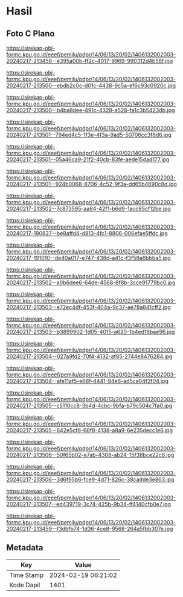 # Hasil

## Foto C Plano

https://sirekap-obj-formc.kpu.go.id/eeef/pemilu/pdpr/14/06/13/20/02/1406132002003-20240217-213458--e395a00b-ff2c-4017-9969-990312d4b58f.jpg

https://sirekap-obj-formc.kpu.go.id/eeef/pemilu/pdpr/14/06/13/20/02/1406132002003-20240217-213500--ebdb2c0c-d01c-4438-9c5a-ef6c93c0920c.jpg

https://sirekap-obj-formc.kpu.go.id/eeef/pemilu/pdpr/14/06/13/20/02/1406132002003-20240217-213500--b4ba8dee-491c-4328-a528-fa1c3b5423db.jpg

https://sirekap-obj-formc.kpu.go.id/eeef/pemilu/pdpr/14/06/13/20/02/1406132002003-20240217-213501--794ed4c5-1f3e-4f3a-9ad5-50706cc3f8d6.jpg

https://sirekap-obj-formc.kpu.go.id/eeef/pemilu/pdpr/14/06/13/20/02/1406132002003-20240217-213501--05a46ca9-21f2-40cb-83fe-aede15dad177.jpg

https://sirekap-obj-formc.kpu.go.id/eeef/pemilu/pdpr/14/06/13/20/02/1406132002003-20240217-213501--924b0068-8706-4c52-9f3a-dd65b4690c8d.jpg

https://sirekap-obj-formc.kpu.go.id/eeef/pemilu/pdpr/14/06/13/20/02/1406132002003-20240217-213502--7c873595-aa84-42f1-b6d9-1acc85cf12be.jpg

https://sirekap-obj-formc.kpu.go.id/eeef/pemilu/pdpr/14/06/13/20/02/1406132002003-20240217-190827--be8affd4-d813-4fc1-8806-006efae5ffdc.jpg

https://sirekap-obj-formc.kpu.go.id/eeef/pemilu/pdpr/14/06/13/20/02/1406132002003-20240217-191010--de40a017-e747-438d-a41c-f3f58a6bbba5.jpg

https://sirekap-obj-formc.kpu.go.id/eeef/pemilu/pdpr/14/06/13/20/02/1406132002003-20240217-213502--a0b6dee6-64de-4568-8f8b-3cce91779bc0.jpg

https://sirekap-obj-formc.kpu.go.id/eeef/pemilu/pdpr/14/06/13/20/02/1406132002003-20240217-213503--e72ec4df-453f-404a-9c37-ae78a841cff2.jpg

https://sirekap-obj-formc.kpu.go.id/eeef/pemilu/pdpr/14/06/13/20/02/1406132002003-20240217-213503--b3899902-1d05-4015-a620-1b4ed16bae96.jpg

https://sirekap-obj-formc.kpu.go.id/eeef/pemilu/pdpr/14/06/13/20/02/1406132002003-20240217-213504--027a9fd2-70f4-4132-af85-2744e8476284.jpg

https://sirekap-obj-formc.kpu.go.id/eeef/pemilu/pdpr/14/06/13/20/02/1406132002003-20240217-213504--afe11af5-e68f-4441-94e6-ad5ca04f2f04.jpg

https://sirekap-obj-formc.kpu.go.id/eeef/pemilu/pdpr/14/06/13/20/02/1406132002003-20240217-213505--c5110cc8-3b4d-4cbc-9bfa-b79c504c7fa0.jpg

https://sirekap-obj-formc.kpu.go.id/eeef/pemilu/pdpr/14/06/13/20/02/1406132002003-20240217-213505--642e5cf6-66f8-4138-a8a9-6e235decc1e6.jpg

https://sirekap-obj-formc.kpu.go.id/eeef/pemilu/pdpr/14/06/13/20/02/1406132002003-20240217-213506--50f65b02-e7ab-4308-ab24-15f38bce22c6.jpg

https://sirekap-obj-formc.kpu.go.id/eeef/pemilu/pdpr/14/06/13/20/02/1406132002003-20240217-213506--3d6f95b6-fce9-4d71-826c-38cadde3e863.jpg

https://sirekap-obj-formc.kpu.go.id/eeef/pemilu/pdpr/14/06/13/20/02/1406132002003-20240217-213507--ed439719-3c74-425b-9b34-ff4140cfb0e7.jpg

https://sirekap-obj-formc.kpu.go.id/eeef/pemilu/pdpr/14/06/13/20/02/1406132002003-20240217-213459--f3dbfb74-1d36-4ce8-9568-264a5fbb307e.jpg


## Metadata

| Key        | Value               |
| ---------- | ------------------- |
| Time Stamp | 2024-02-19 06:21:02 |
| Kode Dapil | 1401                |



